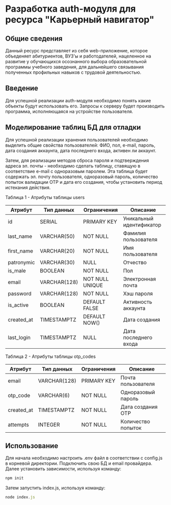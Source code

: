 # Разработка auth-модуля для ресурса "Карьерный навигатор"
## Общие сведения
Данный ресурс представляет из себя web-приложение, которое объеденяет абитуриентов, ВУЗ'ы и работодателей, нацеленное на развитие у обучающихся осознанного выбора образовательной программы учебного заведения, для дальнейшего связывания полученных профильных навыков с трудовой деятельностью.

## Введение
Для успешной реализации auth-модуля необходимо понять какие объекты будут использовать его. Запросы к серверу будет производить программа, исполняющаяся на устройстве пользователя.

## Моделирование таблиц БД для отладки
Для успешной реализации хранения пользователей необходимо выделить общие свойства пользователей: ФИО, пол, e-mail, пароль, дата создания аккаунта, дата последнего входа, активен ли аккаунт.

Затем, для реализации методов сброса пароля и подтверждения адреса эл. почты - необходимо сделать таблицу, ставящую в соответствие e-mail с одноразовым паролем. Эта таблица будет содержать эл. почту пользователя, одноразовый пароль, количество попыток валидации OTP и дата его создания, чтобы установить период истекания действия.

Таблица 1 - Атрибуты таблицы users

| Атрибут       | Тип данных                     | Ограничения    | Описание                     |
|---------------|--------------------------------|----------------|------------------------------|
| id            | SERIAL                         | PRIMARY KEY    | Уникальный идентификатор     |
| last_name     | VARCHAR(50)                    | NOT NULL       | Фамилия пользователя         |
| first_name    | VARCHAR(20)                    | NOT NULL       | Имя пользователя             |
| patronymic    | VARCHAR(30)                    | NULL           | Отчество                     |
| is_male       | BOOLEAN                        | NOT NULL       | Пол                          |
| email         | VARCHAR(128)                   | NOT NULL UNIQUE| Электронная почта            |
| password      | VARCHAR(128)                   | NOT NULL       | Хэш пароля                   |
| is_active     | BOOLEAN                        | DEFAULT FALSE  | Активность аккаунта          |
| created_at    | TIMESTAMPTZ                    | DEFAULT NOW()  | Дата создания                |
| last_login    | TIMESTAMPTZ                    | NULL           | Дата последнего входа        |

Таблица 2 - Атрибуты таблицы otp_codes

| Атрибут       | Тип данных                     | Ограничения    | Описание                     |
|---------------|--------------------------------|----------------|------------------------------|
| email         | VARCHAR(128)                   | PRIMARY KEY    | Почта пользователя           |
| otp_code      | VARCHAR(6)                     | NOT NULL       | Одноразовый пароль           |
| created_at    | TIMESTAMPTZ                    | NOT NULL       | Дата создания OTP            |
| attempts      | INTEGER                        | NOT NULL       | Количество попыток           |

## Использование
Для начала необходимо настроить .env файл в соответствии с config.js в корневой директории. Подключить свою БД и email провайдера.
Далее установить зависимости, используя команду:
```javascript
npm init
```

Затем запустить index.js, используя команду:

```javascript
node index.js
```

